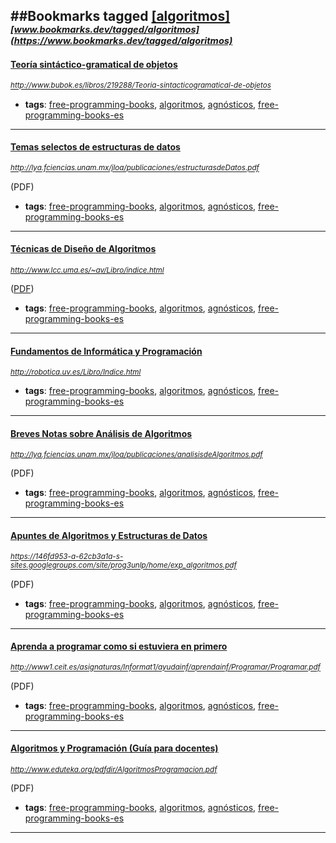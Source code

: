 ##Bookmarks tagged [[algoritmos]](https://www.bookmarks.dev?q=[algoritmos])
_<sup><sup>[www.bookmarks.dev/tagged/algoritmos](https://www.bookmarks.dev/tagged/algoritmos)</sup></sup>_
---
#### [Teoría sintáctico-gramatical de objetos](http://www.bubok.es/libros/219288/Teoria-sintacticogramatical-de-objetos)
_<sup>http://www.bubok.es/libros/219288/Teoria-sintacticogramatical-de-objetos</sup>_

* **tags**: [free-programming-books](../tagged/free-programming-books.md), [algoritmos](../tagged/algoritmos.md), [agnósticos](../tagged/agnósticos.md), [free-programming-books-es](../tagged/free-programming-books-es.md)
---
#### [Temas selectos de estructuras de datos](http://lya.fciencias.unam.mx/jloa/publicaciones/estructurasdeDatos.pdf)
_<sup>http://lya.fciencias.unam.mx/jloa/publicaciones/estructurasdeDatos.pdf</sup>_

(PDF)
* **tags**: [free-programming-books](../tagged/free-programming-books.md), [algoritmos](../tagged/algoritmos.md), [agnósticos](../tagged/agnósticos.md), [free-programming-books-es](../tagged/free-programming-books-es.md)
---
#### [Técnicas de Diseño de Algoritmos ](http://www.lcc.uma.es/~av/Libro/indice.html)
_<sup>http://www.lcc.uma.es/~av/Libro/indice.html</sup>_

([PDF](http://www.lcc.uma.es/%7eav/Libro/Libro.zip))
* **tags**: [free-programming-books](../tagged/free-programming-books.md), [algoritmos](../tagged/algoritmos.md), [agnósticos](../tagged/agnósticos.md), [free-programming-books-es](../tagged/free-programming-books-es.md)
---
#### [Fundamentos de Informática y Programación](http://robotica.uv.es/Libro/Indice.html)
_<sup>http://robotica.uv.es/Libro/Indice.html</sup>_

* **tags**: [free-programming-books](../tagged/free-programming-books.md), [algoritmos](../tagged/algoritmos.md), [agnósticos](../tagged/agnósticos.md), [free-programming-books-es](../tagged/free-programming-books-es.md)
---
#### [Breves Notas sobre Análisis de Algoritmos](http://lya.fciencias.unam.mx/jloa/publicaciones/analisisdeAlgoritmos.pdf)
_<sup>http://lya.fciencias.unam.mx/jloa/publicaciones/analisisdeAlgoritmos.pdf</sup>_

(PDF)
* **tags**: [free-programming-books](../tagged/free-programming-books.md), [algoritmos](../tagged/algoritmos.md), [agnósticos](../tagged/agnósticos.md), [free-programming-books-es](../tagged/free-programming-books-es.md)
---
#### [Apuntes de Algoritmos y Estructuras de Datos](https://146fd953-a-62cb3a1a-s-sites.googlegroups.com/site/prog3unlp/home/exp_algoritmos.pdf)
_<sup>https://146fd953-a-62cb3a1a-s-sites.googlegroups.com/site/prog3unlp/home/exp_algoritmos.pdf</sup>_

(PDF)
* **tags**: [free-programming-books](../tagged/free-programming-books.md), [algoritmos](../tagged/algoritmos.md), [agnósticos](../tagged/agnósticos.md), [free-programming-books-es](../tagged/free-programming-books-es.md)
---
#### [Aprenda a programar como si estuviera en primero](http://www1.ceit.es/asignaturas/Informat1/ayudainf/aprendainf/Programar/Programar.pdf)
_<sup>http://www1.ceit.es/asignaturas/Informat1/ayudainf/aprendainf/Programar/Programar.pdf</sup>_

(PDF)
* **tags**: [free-programming-books](../tagged/free-programming-books.md), [algoritmos](../tagged/algoritmos.md), [agnósticos](../tagged/agnósticos.md), [free-programming-books-es](../tagged/free-programming-books-es.md)
---
#### [Algoritmos y Programación (Guía para docentes)](http://www.eduteka.org/pdfdir/AlgoritmosProgramacion.pdf)
_<sup>http://www.eduteka.org/pdfdir/AlgoritmosProgramacion.pdf</sup>_

(PDF)
* **tags**: [free-programming-books](../tagged/free-programming-books.md), [algoritmos](../tagged/algoritmos.md), [agnósticos](../tagged/agnósticos.md), [free-programming-books-es](../tagged/free-programming-books-es.md)
---
